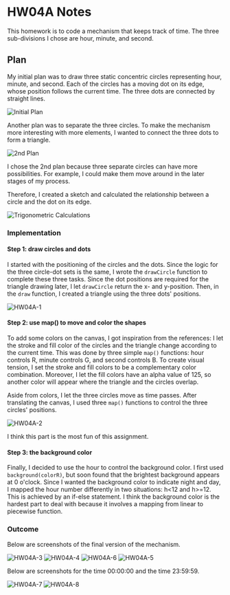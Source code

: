 # HW04A Notes

This homework is to code a mechanism that keeps track of time. The three sub-divisions I chose are hour, minute, and second. 

## Plan
My initial plan was to draw three static concentric circles representing hour, minute, and second. Each of the circles has a moving dot on its edge, whose position follows the current time. The three dots are connected by straight lines. 

![Initial Plan](./img/1st-plan.jpg)

Another plan was to separate the three circles. To make the mechanism more interesting with more elements, I wanted to connect the three dots to form a triangle. 

![2nd Plan](./img/2nd-plan.jpg)

I chose the 2nd plan because three separate circles can have more possibilities. For example, I could make them move around in the later stages of my process. 

Therefore, I created a sketch and calculated the relationship between a circle and the dot on its edge. 

![Trigonometric Calculations](./img/trigonometric-calculations.jpg)

### Implementation

#### Step 1: draw circles and dots

I started with the positioning of the circles and the dots. Since the logic for the three circle-dot sets is the same, I wrote the `drawCircle` function to complete these three tasks. Since the dot positions are required for the triangle drawing later, I let `drawCircle` return the x- and y-position. Then, in the `draw` function, I created a triangle using the three dots' positions. 

![HW04A-1](./img/hw04a-1.png)

#### Step 2: use map() to move and color the shapes

To add some colors on the canvas, I got inspiration from the references: I let the stroke and fill color of the circles and the triangle change according to the current time. This was done by three simple `map()` functions: hour controls R, minute controls G, and second controls B. To create visual tension, I set the stroke and fill colors to be a complementary color combination. Moreover, I let the fill colors have an alpha value of 125, so another color will appear where the triangle and the circles overlap. 

Aside from colors, I let the three circles move as time passes. After translating the canvas, I used three `map()` functions to control the three circles' positions. 

![HW04A-2](./img/hw04a-2.png)

I think this part is the most fun of this assignment. 

#### Step 3: the background color

Finally, I decided to use the hour to control the background color. I first used `background(colorR)`, but soon found that the brightest background appears at 0 o'clock. Since I wanted the background color to indicate night and day, I mapped the hour number differently in two situations: h<12 and h>=12. This is achieved by an if-else statement. I think the background color is the hardest part to deal with because it involves a mapping from linear to piecewise function. 

### Outcome

Below are screenshots of the final version of the mechanism. 

![HW04A-3](./img/hw04a-3.png)
![HW04A-4](./img/hw04a-4.png)
![HW04A-6](./img/hw04a-6.png)
![HW04A-5](./img/hw04a-5.png)

Below are screenshots for the time 00:00:00 and the time 23:59:59. 

![HW04A-7](./img/hw04a-7.png)
![HW04A-8](./img/hw04a-8.png)
